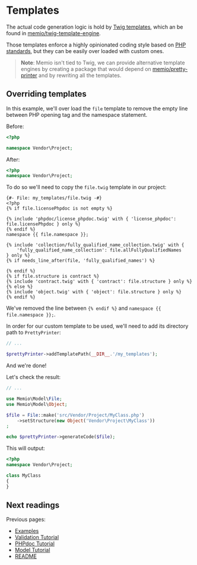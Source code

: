 # Templates

The actual code generation logic is hold by [Twig templates](http://twig.sensiolabs.org/),
which an be found in [memio/twig-template-engine](http://github.com/memio/twig-template-engine).

Those templates enforce a highly opinionated coding style based on [PHP standards](http://www.php-fig.org/),
but they can be easily over loaded with custom ones.

> **Note**: Memio isn't tied to Twig, we can provide alternative template engines
> by creating a package that would depend on [memio/pretty-printer](http://github.com/memio/pretty-printer)
> and by rewriting all the templates.

## Overriding templates

In this example, we'll over load the `file` template to remove the empty line
between PHP opening tag and the namespace statement.

Before:

```php
<?php

namespace Vendor\Project;
```

After:

```php
<?php
namespace Vendor\Project;
```

To do so we'll need to copy the `file.twig` template in our project:

```
{#- File: my_templates/file.twig -#}
<?php
{% if file.licensePhpdoc is not empty %}

{% include 'phpdoc/license_phpdoc.twig' with { 'license_phpdoc': file.licensePhpdoc } only %}
{% endif %}
namespace {{ file.namespace }};

{% include 'collection/fully_qualified_name_collection.twig' with {
    'fully_qualified_name_collection': file.allFullyQualifiedNames
} only %}
{% if needs_line_after(file, 'fully_qualified_names') %}

{% endif %}
{% if file.structure is contract %}
{% include 'contract.twig' with { 'contract': file.structure } only %}
{% else %}
{% include 'object.twig' with { 'object': file.structure } only %}
{% endif %}
```

We've removed the line between `{% endif %}` and `namespace {{ file.namespace }};`.

In order for our custom template to be used, we'll need to add its directory path to `PrettyPrinter`:

```php
// ...

$prettyPrinter->addTemplatePath(__DIR__.'/my_templates');
```

And we're done!

Let's check the result:

```php
// ...

use Memio\Model\File;
use Memio\Model\Object;

$file = File::make('src/Vendor/Project/MyClass.php')
    ->setStructure(new Object('Vendor\Project\MyClass'))
;

echo $prettyPrinter->generateCode($file);
```

This will output:

```php
<?php
namespace Vendor\Project;

class MyClass
{
}
```

## Next readings

Previous pages:

* [Examples](04-examples.md)
* [Validation Tutorial](03-validation-tutorial.md)
* [PHPdoc Tutorial](02-phpdoc-tutorial.md)
* [Model Tutorial](01-model-tutorial.md)
* [README](../README.md)
